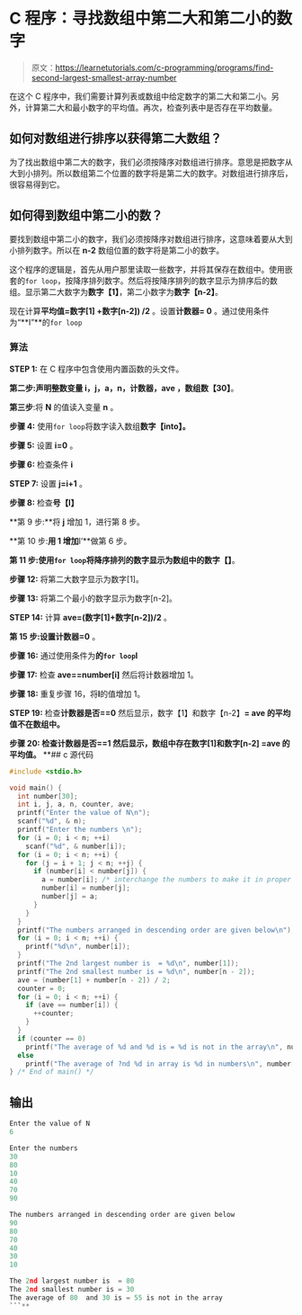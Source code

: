 # C 程序：寻找数组中第二大和第二小的数字

> 原文：<https://learnetutorials.com/c-programming/programs/find-second-largest-smallest-array-number>

在这个 C 程序中，我们需要计算列表或数组中给定数字的第二大和第二小。另外，计算第二大和最小数字的平均值。再次，检查列表中是否存在平均数量。

## 如何对数组进行排序以获得第二大数组？

为了找出数组中第二大的数字，我们必须按降序对数组进行排序。意思是把数字从大到小排列。所以数组第二个位置的数字将是第二大的数字。对数组进行排序后，很容易得到它。

## 如何得到数组中第二小的数？

要找到数组中第二小的数字，我们必须按降序对数组进行排序，这意味着要从大到小排列数字。所以在 **n-2** 数组位置的数字将是第二小的数字。

这个程序的逻辑是，首先从用户那里读取一些数字，并将其保存在数组中。使用嵌套的`for loop`，按降序排列数字。然后将按降序排列的数字显示为排序后的数组。显示第二大数字为**数字【1】**，第二小数字为**数字【n-2】**。

现在计算**平均值=数字[1] +数字[n-2]) /2** 。设置**计数器= 0** 。通过使用条件为“**I”**的`for loop`

### 算法

**STEP 1:** 在 C 程序中包含使用内置函数的头文件。

**第二步:**声明整数变量 **i，j，a，n，计数器，ave** ，数组**数【30】**。

**第三步**:将 **N** 的值读入变量 **n** 。

**步骤 4:** 使用`for loop`将数字读入数组**数字【into】。**

**步骤 5:** 设置 **i=0** 。

**步骤 6:** 检查条件 **i**

**STEP 7:** 设置 **j=i+1** 。

**步骤 8:** 检查**号【I】**

**第 9 步:**将 **j** 增加 1，进行第 8 步。

**第 10 步:**用 1 增加**I’**做第 6 步。

**第 11 步:**使用`for loop`将降序排列的数字显示为数组**中的数字【】**。

**步骤 12:** 将第二大数字显示为数字[1]。

**步骤 13:** 将第二个最小的数字显示为数字[n-2]。

**STEP 14:** 计算 **ave=(数字[1]+数字[n-2])/2** 。

**第 15 步:**设置**计数器=0** 。

**步骤 16:** 通过使用条件为**的`for loop`I**

**步骤 17:** 检查 **ave==number[i]** 然后将计数器增加 1。

**步骤 18:** 重复步骤 16，将**I**的值增加 1。

**STEP 19:** 检查**计数器是否==0** 然后显示，数字【1】和数字【n-2】**= ave 的平均值不在数组中。**

 ****步骤 20:** 检查**计数器是否==1** 然后显示，数组中存在数字[1]和数字[n-2] =ave 的平均值。**  **## c 源代码

```c
#include <stdio.h>

void main() {
  int number[30];
  int i, j, a, n, counter, ave;
  printf("Enter the value of N\n");
  scanf("%d", & n);
  printf("Enter the numbers \n");
  for (i = 0; i < n; ++i)
    scanf("%d", & number[i]);
  for (i = 0; i < n; ++i) {
    for (j = i + 1; j < n; ++j) {
      if (number[i] < number[j]) {
        a = number[i]; /* interchange the numbers to make it in proper order */
        number[i] = number[j];
        number[j] = a;
      }
    }
  }
  printf("The numbers arranged in descending order are given below\n");
  for (i = 0; i < n; ++i) {
    printf("%d\n", number[i]);
  }
  printf("The 2nd largest number is  = %d\n", number[1]);
  printf("The 2nd smallest number is = %d\n", number[n - 2]);
  ave = (number[1] + number[n - 2]) / 2;
  counter = 0;
  for (i = 0; i < n; ++i) {
    if (ave == number[i]) {
      ++counter;
    }
  }
  if (counter == 0)
    printf("The average of %d and %d is = %d is not in the array\n", number[1], number[n - 2], ave);
  else
    printf("The average of ?nd %d in array is %d in numbers\n", number[1], number[n - 2], counter);
} /* End of main() */

```

## 输出

```c
Enter the value of N
6

Enter the numbers
30
80
10
40
70
90

The numbers arranged in descending order are given below
90
80
70
40
30
10

The 2nd largest number is  = 80
The 2nd smallest number is = 30
The average of 80  and 30 is = 55 is not in the array
```**
